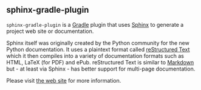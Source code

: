 ## sphinx-gradle-plugin

`sphinx-gradle-plugin` is a [Gradle](https://gradle.org/) plugin that uses [Sphinx](http://www.sphinx-doc.org/)
to generate a project web site or documentation.

Sphinx itself was originally created by the Python community for the new Python documentation. It uses
a plaintext format called [reStructured Text](http://www.sphinx-doc.org/en/master/usage/restructuredtext/basics.html)
which it then compiles into a variety of documentation formats such as HTML, LaTeX (for PDF) and ePub.
reStructured Text is similar to [Markdown](http://daringfireball.net/projects/markdown/) but - at least via
Sphinx - has better support for multi-page documentation.

Please visit [the web site](http://trustin.github.io/sphinx-gradle-plugin/) for more information.
